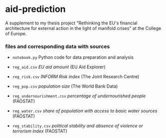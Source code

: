 # aid-prediction
A supplement to my thesis project "Rethinking the EU's financial architecture for external action in the light of manifold crises" at the College of Europe.

### files and corresponding data with sources
- `notebook.py` Python code for data preparation and analysis
  
- `reg_aid.csv` *EU aid amount* (EU Aid Explorer)
- `reg_risk.csv` *INFORM Risk index* (The Joint Research Centre)
- `reg_pop.csv` *population size* (The World Bank Data)
- `reg_undernourishment.csv` *percentage of undernourished people* (FAOSTAT)
- `reg_water.csv` *share of population with access to basic water sources* (FAOSTAT)
- `reg_stability.csv` *political stability and absence of violence or terrorism index* (FAOSTAT)
